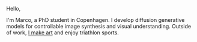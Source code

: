 Hello, 

I'm Marco, a PhD student in Copenhagen. I develop diffusion generative models for controllable image synthesis and visual understanding.
Outside of work, [I make art](https://marcoschouten.portfoliobox.net/) and enjoy triathlon sports.
